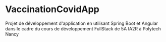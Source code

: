 # VaccinationCovidApp

Projet de développement d'application en utilisant Spring Boot et Angular dans le cadre du cours de développement FullStack de 5A IA2R à Polytech Nancy
